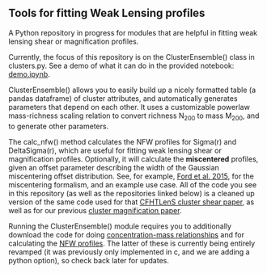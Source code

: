 ## Tools for fitting Weak Lensing profiles

A Python repository in progress for modules that are helpful in
fitting weak lensing shear or magnification profiles.

Currently, the focus of this repository is on the ClusterEnsemble()
class in clusters.py. See a demo of what it can do in the provided
notebook: [demo.ipynb](https://github.com/jesford/wl-profile/blob/master/demo.ipynb).

ClusterEnsemble() allows you to easily build up a nicely
formatted table (a pandas dataframe) of cluster attributes, and
automatically generates parameters that depend on each other. It uses
a customizable powerlaw mass-richness scaling relation to convert richness
N<sub>200</sub> to mass M<sub>200</sub>, and to generate other parameters.

The calc_nfw() method calculates the NFW profiles for Sigma(r) and
DeltaSigma(r), which are useful for fitting weak lensing shear or
magnification profiles. Optionally, it will calculate the **miscentered**
profiles, given an offset parameter describing the width of the
Gaussian miscentering offset distribution. See, for example, 
[Ford et al. 2015](http://arxiv.org/abs/1409.3571), for the
miscentering formalism, and an example use case. All of the code you
see in this repository (as well as the repositories linked below) is a
cleaned up version of the same code used for that
[CFHTLenS cluster shear paper](http://arxiv.org/abs/1409.3571), as
well as for our previous [cluster magnification paper](http://arxiv.org/abs/1310.2295).

Running the ClusterEnsemble() module requires you to additionally
download the code for doing
[concentration-mass relationships](https://github.com/jesford/cofm)
and for calculating the
[NFW profiles](https://github.com/jesford/smd-nfw). The
latter of these is currently being entirely revamped (it was
previously only implemented in
c, and we are adding a python option), so check back later for updates.

